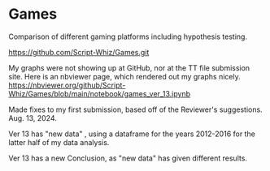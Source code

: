 # Games
Comparison of different gaming platforms
including hypothesis testing.

https://github.com/Script-Whiz/Games.git

My graphs were not showing up at GitHub, nor at the TT file submission site.
Here is an nbviewer page, which rendered out my graphs nicely.
https://nbviewer.org/github/Script-Whiz/Games/blob/main/notebook/games_ver_13.ipynb

Made fixes to my first submission, based off of the Reviewer's suggestions. Aug. 13, 2024.

Ver 13 has "new data" , using a dataframe for the years 2012-2016 for the latter half
of my data analysis.

Ver 13 has a new Conclusion, as "new data" has given different results.
